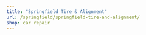 ```yaml
---
title: "Springfield Tire & Alignment"
url: /springfield/springfield-tire-and-alignment/
shop: car repair
---
```


